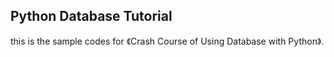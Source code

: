 ## Python Database Tutorial

this is the sample codes for 《Crash Course of Using Database with Python》.

